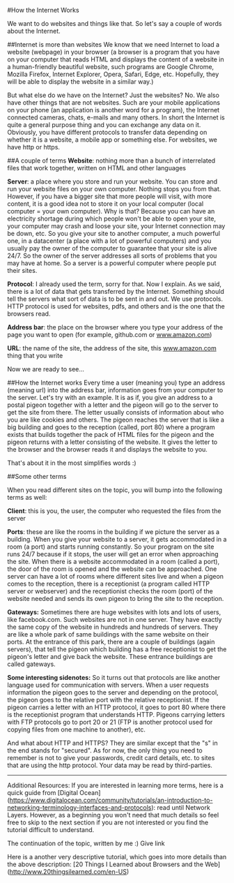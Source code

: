 #How the Internet Works

We want to do websites and things like that. So let's say a couple of words about the Internet. 

##Internet is more than websites
We know that we need Internet to load a website (webpage) in your browser (a browser is a program that you have on your computer that reads HTML and displays the content of a website in a human-friendly beautiful website, such programs are Google Chrome, Mozilla Firefox, Internet Explorer, Opera, Safari, Edge, etc. Hopefully, they will be able to display the website in a similar way.) 

But what else do we have on the Internet? Just the websites? No. We also have other things that are not websites. Such are your mobile applications on your phone (an application is another word for a program), the Internet connected cameras, chats, e-mails and many others. In short the Internet is quite a general purpose thing and you can exchange any data on it. Obviously, you have different protocols to transfer data depending on whether it is a website, a mobile app or something else. For websites, we have http or https. 

##A couple of terms
**Website**: nothing more than a bunch of interrelated files that work together, written on HTML and other languages

**Server**: a place where you store and run your website. You can store and run your website files on your own computer. Nothing stops you from that. However, if you have a bigger site that more people will visit, with more content, it is a good idea not to store it on your local computer (local computer = your own computer). Why is that? Because you can have an electricity shortage during which people won't be able to open your site, your computer may crash and loose your site, your Internet connection may be down, etc. So you give your site to another computer, a much powerful one, in a datacenter (a place with a lot of powerful computers) and you usually pay the owner of the computer to guarantee that your site is alive 24/7. So the owner of the server addresses all sorts of problems that you may have at home. So a server is a powerful computer where people put their sites. 

**Protocol**: I already used the term, sorry for that. Now I explain. As we said, there is a lot of data that gets transferred by the Internet. Something should tell the servers what sort of data is to be sent in and out. We use protocols. HTTP protocol is used for websites, pdfs, and others and is the one that the browsers read. 

**Address bar**: the place on the browser where you type your address of the page you want to open (for example, github.com or www.amazon.com)

**URL**: the name of the site, the address of the site, this www.amazon.com thing that you write 

Now we are ready to see...

##How the Internet works
Every time a user (meaning you) type an address (meaning url) into the address bar, information goes from your computer to the server. Let's try with an example. It is as if, you give an address to a postal pigeon together with a letter and the pigeon will go to the server to get the site from there. The letter usually consists of information about who you are like cookies and others. The pigeon reaches the server that is like a big building and goes to the reception (called, port 80) where a program exists that builds together the pack of HTML files for the pigeon and the pigeon returns with a letter consisting of the website. It gives the letter to the browser and the browser reads it and displays the website to you. 

That's about it in the most simplifies words :) 

##Some other terms

When you read different sites on the topic, you will bump into the following terms as well: 

**Client**: this is you, the user, the computer who requested the files from the server

**Ports**: these are like the rooms in the building if we picture the server as a building. When you give your website to a server, it gets accommodated in a room (a port) and starts running constantly. So your program on the site runs 24/7 because if it stops, the user will get an error when approaching the site. When there is a website accommodated in a room (called a port), the door of the room is opened and the website can be approached. One server can have a lot of rooms where different sites live and when a pigeon comes to the reception, there is a receptionist (a program called HTTP server or webserver) and the receptionist checks the room (port) of the website needed and sends its own pigeon to bring the site to the reception. 

**Gateways:** Sometimes there are huge websites with lots and lots of users, like facebook.com. Such websites are not in one server. They have exactly the same copy of the website in hundreds and hundreds of servers. They are like a whole park of same buildings with the same website on their ports. At the entrance of this park, there are a couple of buildings (again servers), that tell the pigeon which building has a free receptionist to get the pigeon's letter and give back the website. These entrance buildings are called gateways. 

**Some interesting sidenotes:** 
So it turns out that protocols are like another language used for communication with servers. When a user requests information the pigeon goes to the server and depending on the protocol, the pigeon goes to the relative port with the relative receptionist. If the pigeon carries a letter with an HTTP protocol, it goes to port 80 where there is the receptionist program that understands HTTP. Pigeons carrying letters with FTP protocols go to port 20 or 21 (FTP is another protocol used for copying files from one machine to another), etc. 

And what about HTTP and HTTPS? They are similar except that the "s" in the end stands for "secured". As for now, the only thing you need to remember is not to give your passwords, credit card details, etc. to sites that are using the http protocol. Your data may be read by third-parties. 

 ***
Additional Resources: If you are interested in learning more terms, here is a quick guide from [Digital Ocean] (https://www.digitalocean.com/community/tutorials/an-introduction-to-networking-terminology-interfaces-and-protocols): read until Network Layers. However, as a beginning you won't need that much details so feel free to skip to the next section if you are not interested or you find the tutorial difficult to understand. 

The continuation of the topic, written by me :) Give link

Here is a another very descriptive tutorial, which goes into more details than the above description: [20 Things I Learned about Browsers and the Web] (http://www.20thingsilearned.com/en-US)
